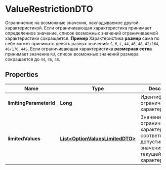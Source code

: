

# ValueRestrictionDTO

Ограничение на возможные значения, накладываемое другой характеристикой.  Если ограничивающая характеристика принимает определенное значение, список возможных значений ограничиваемой характеристики сокращается.  **Пример**  Характеристика **размер** сама по себе может принимать девять разных значений: `S`, `M`, `L`, `44`, `46`, `48`, `42/164`, `46/176`, `44S`.  Если ограничивающая характеристика **размерная сетка** принимает значение `RU`, список возможных значений размера сокращается до `44`, `46`, `48`. 

## Properties

| Name | Type | Description | Notes |
|------------ | ------------- | ------------- | -------------|
|**limitingParameterId** | **Long** | Идентификатор ограничивающей характеристики. |  |
|**limitedValues** | [**List&lt;OptionValuesLimitedDTO&gt;**](OptionValuesLimitedDTO.md) | Значения ограничивающей характеристики и соответствующие допустимые значения текущей характеристики. |  |




